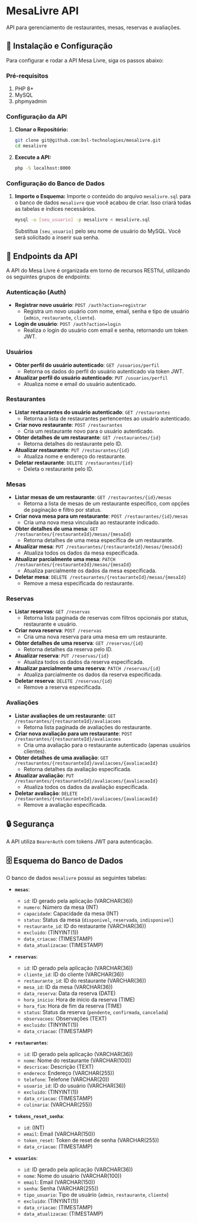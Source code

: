 # MesaLivre API

API para gerenciamento de restaurantes, mesas, reservas e avaliações.

## 🚀 Instalação e Configuração

Para configurar e rodar a API Mesa Livre, siga os passos abaixo:

### Pré-requisitos
1. PHP 8+
2. MySQL
3. phpmyadmin


### Configuração da API

1.  **Clonar o Repositório:**
    ```bash
    git clone git@github.com:bsl-technologies/mesalivre.git
    cd mesalivre
    ```
2. **Execute a API:**
    ```bash
    php -S localhost:8000
    ```

### Configuração do Banco de Dados

1.  **Importe o Esquema:** Importe o conteúdo do arquivo `mesalivre.sql` para o banco de dados `mesalivre` que você acabou de criar. Isso criará todas as tabelas e índices necessários.
    ```bash
    mysql -u [seu_usuario] -p mesalivre < mesalivre.sql
    ```
    Substitua `[seu_usuario]` pelo seu nome de usuário do MySQL. Você será solicitado a inserir sua senha.

## 🚀 Endpoints da API

A API do Mesa Livre é organizada em torno de recursos RESTful, utilizando os seguintes grupos de endpoints:

### Autenticação (Auth)
* **Registrar novo usuário**: `POST /auth?action=registrar`
    * Registra um novo usuário com nome, email, senha e tipo de usuário (`admin`, `restaurante`, `cliente`).
* **Login de usuário**: `POST /auth?action=login`
    * Realiza o login do usuário com email e senha, retornando um token JWT.

### Usuários
* **Obter perfil do usuário autenticado**: `GET /usuarios/perfil`
    * Retorna os dados do perfil do usuário autenticado via token JWT.
* **Atualizar perfil do usuário autenticado**: `PUT /usuarios/perfil`
    * Atualiza nome e email do usuário autenticado.

### Restaurantes
* **Listar restaurantes do usuário autenticado**: `GET /restaurantes`
    * Retorna a lista de restaurantes pertencentes ao usuário autenticado.
* **Criar novo restaurante**: `POST /restaurantes`
    * Cria um restaurante novo para o usuário autenticado.
* **Obter detalhes de um restaurante**: `GET /restaurantes/{id}`
    * Retorna detalhes do restaurante pelo ID.
* **Atualizar restaurante**: `PUT /restaurantes/{id}`
    * Atualiza nome e endereço do restaurante.
* **Deletar restaurante**: `DELETE /restaurantes/{id}`
    * Deleta o restaurante pelo ID.

### Mesas
* **Listar mesas de um restaurante**: `GET /restaurantes/{id}/mesas`
    * Retorna a lista de mesas de um restaurante específico, com opções de paginação e filtro por status.
* **Criar nova mesa para um restaurante**: `POST /restaurantes/{id}/mesas`
    * Cria uma nova mesa vinculada ao restaurante indicado.
* **Obter detalhes de uma mesa**: `GET /restaurantes/{restauranteId}/mesas/{mesaId}`
    * Retorna detalhes de uma mesa específica de um restaurante.
* **Atualizar mesa**: `PUT /restaurantes/{restauranteId}/mesas/{mesaId}`
    * Atualiza todos os dados da mesa especificada.
* **Atualizar parcialmente uma mesa**: `PATCH /restaurantes/{restauranteId}/mesas/{mesaId}`
    * Atualiza parcialmente os dados da mesa especificada.
* **Deletar mesa**: `DELETE /restaurantes/{restauranteId}/mesas/{mesaId}`
    * Remove a mesa especificada do restaurante.

### Reservas
* **Listar reservas**: `GET /reservas`
    * Retorna lista paginada de reservas com filtros opcionais por status, restaurante e usuário.
* **Criar nova reserva**: `POST /reservas`
    * Cria uma nova reserva para uma mesa em um restaurante.
* **Obter detalhes de uma reserva**: `GET /reservas/{id}`
    * Retorna detalhes da reserva pelo ID.
* **Atualizar reserva**: `PUT /reservas/{id}`
    * Atualiza todos os dados da reserva especificada.
* **Atualizar parcialmente uma reserva**: `PATCH /reservas/{id}`
    * Atualiza parcialmente os dados da reserva especificada.
* **Deletar reserva**: `DELETE /reservas/{id}`
    * Remove a reserva especificada.

### Avaliações
* **Listar avaliações de um restaurante**: `GET /restaurantes/{restauranteId}/avaliacoes`
    * Retorna lista paginada de avaliações do restaurante.
* **Criar nova avaliação para um restaurante**: `POST /restaurantes/{restauranteId}/avaliacoes`
    * Cria uma avaliação para o restaurante autenticado (apenas usuários clientes).
* **Obter detalhes de uma avaliação**: `GET /restaurantes/{restauranteId}/avaliacoes/{avaliacaoId}`
    * Retorna detalhes da avaliação especificada.
* **Atualizar avaliação**: `PUT /restaurantes/{restauranteId}/avaliacoes/{avaliacaoId}`
    * Atualiza todos os dados da avaliação especificada.
* **Deletar avaliação**: `DELETE /restaurantes/{restauranteId}/avaliacoes/{avaliacaoId}`
    * Remove a avaliação especificada.

## 🔒 Segurança

A API utiliza `BearerAuth` com tokens JWT para autenticação.

## 🗄️ Esquema do Banco de Dados

O banco de dados `mesalivre` possui as seguintes tabelas:

* **`mesas`**:
    * `id`: ID gerado pela aplicação (VARCHAR(36))
    * `numero`: Número da mesa (INT)
    * `capacidade`: Capacidade da mesa (INT)
    * `status`: Status da mesa (`disponivel`, `reservada`, `indisponivel`)
    * `restaurante_id`: ID do restaurante (VARCHAR(36))
    * `excluido`: (TINYINT(1))
    * `data_criacao`: (TIMESTAMP)
    * `data_atualizacao`: (TIMESTAMP)

* **`reservas`**:
    * `id`: ID gerado pela aplicação (VARCHAR(36))
    * `cliente_id`: ID do cliente (VARCHAR(36))
    * `restaurante_id`: ID do restaurante (VARCHAR(36))
    * `mesa_id`: ID da mesa (VARCHAR(36))
    * `data_reserva`: Data da reserva (DATE)
    * `hora_inicio`: Hora de início da reserva (TIME)
    * `hora_fim`: Hora de fim da reserva (TIME)
    * `status`: Status da reserva (`pendente`, `confirmada`, `cancelada`)
    * `observacoes`: Observações (TEXT)
    * `excluido`: (TINYINT(1))
    * `data_criacao`: (TIMESTAMP)

* **`restaurantes`**:
    * `id`: ID gerado pela aplicação (VARCHAR(36))
    * `nome`: Nome do restaurante (VARCHAR(100))
    * `descricao`: Descrição (TEXT)
    * `endereco`: Endereço (VARCHAR(255))
    * `telefone`: Telefone (VARCHAR(20))
    * `usuario_id`: ID do usuário (VARCHAR(36))
    * `excluido`: (TINYINT(1))
    * `data_criacao`: (TIMESTAMP)
    * `culinaria`: (VARCHAR(255))

* **`tokens_reset_senha`**:
    * `id`: (INT)
    * `email`: Email (VARCHAR(150))
    * `token_reset`: Token de reset de senha (VARCHAR(255))
    * `data_criacao`: (TIMESTAMP)

* **`usuarios`**:
    * `id`: ID gerado pela aplicação (VARCHAR(36))
    * `nome`: Nome do usuário (VARCHAR(100))
    * `email`: Email (VARCHAR(150))
    * `senha`: Senha (VARCHAR(255))
    * `tipo_usuario`: Tipo de usuário (`admin`, `restaurante`, `cliente`)
    * `excluido`: (TINYINT(1))
    * `data_criacao`: (TIMESTAMP)
    * `data_atualizacao`: (TIMESTAMP)
